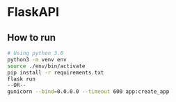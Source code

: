 # FlaskAPI

## How to run
```bash
# Using python 3.6
python3 -m venv env
source ./env/bin/activate
pip install -r requirements.txt
flask run
--OR--
gunicorn --bind=0.0.0.0 --timeout 600 app:create_app
```
